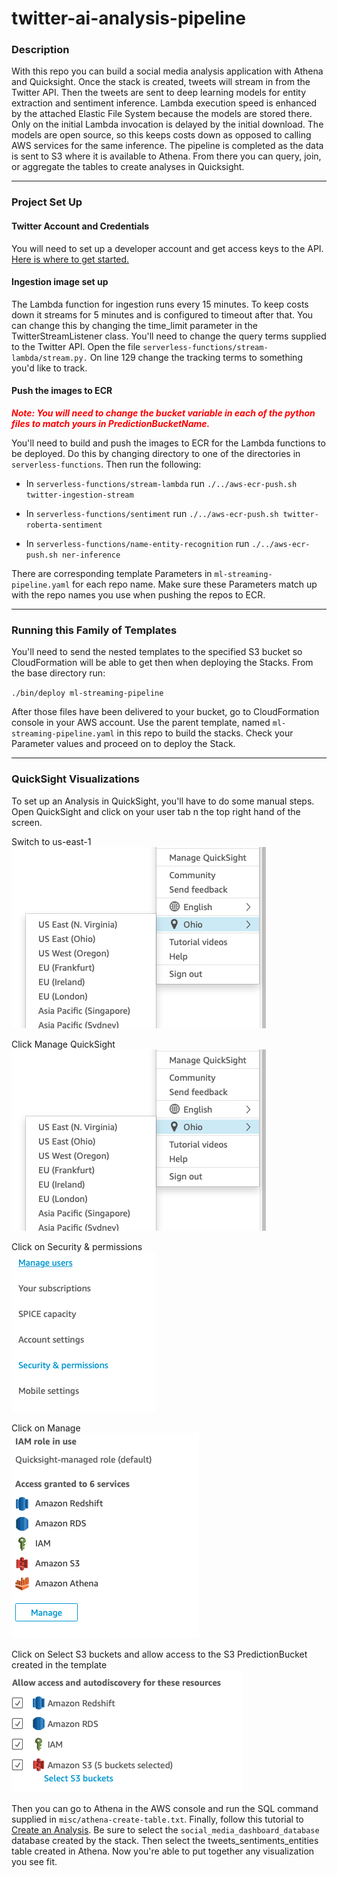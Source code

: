 # twitter-ai-analysis-pipeline
### Description

With this repo you can build a social media analysis application with Athena and Quicksight. 
Once the stack is created, tweets will stream in from the Twitter API. Then the tweets
are sent to deep learning models for entity extraction and sentiment inference. Lambda execution 
speed is enhanced by the attached Elastic File System because the models are stored there. Only 
on the initial Lambda invocation is delayed by the initial download. The models are open source, 
so this keeps costs down as opposed to calling AWS services for the same inference. The pipeline 
is completed as the data is sent to S3 where it is available to Athena. From there you can 
query, join, or aggregate the tables to create analyses in Quicksight.

---

### Project Set Up
#### Twitter Account and Credentials
You will need to set up a developer account and get access keys to the API. 
[Here is where to get started.](https://developer.twitter.com/en/docs/twitter-api/getting-started/about-twitter-api)

#### Ingestion image set up

The Lambda function for ingestion runs every 15 minutes. To keep costs down it
streams for 5 minutes and is configured to timeout after that. You can change this by
changing the time_limit parameter in the TwitterStreamListener class. 
You'll need to change the query terms supplied to the Twitter API. Open the
file `serverless-functions/stream-lambda/stream.py.` On line 129 change
the tracking terms to something you'd like to track.


#### Push the images to ECR 
<span style="color:red; font-weight: bold">*Note: You will need to change the bucket variable in each of the python files to 
match yours in PredictionBucketName.*</span>

You'll need to build and push the images to ECR for the Lambda functions to be deployed. 
Do this by changing directory to one of the directories in `serverless-functions`. Then
run the following:
- In `serverless-functions/stream-lambda` run `./../aws-ecr-push.sh twitter-ingestion-stream`

- In `serverless-functions/sentiment` run `./../aws-ecr-push.sh twitter-roberta-sentiment`

- In `serverless-functions/name-entity-recognition` run `./../aws-ecr-push.sh ner-inference`

There are corresponding template Parameters in `ml-streaming-pipeline.yaml` for each repo name. 
Make sure these Parameters match up with the repo names you use when pushing the repos to ECR.



---

### Running this Family of Templates
You'll need to send the nested templates to the specified S3 bucket so CloudFormation 
will be able to get then when deploying the Stacks. From the base directory run:

`./bin/deploy ml-streaming-pipeline`

After those files have been delivered to your bucket, go to CloudFormation console in your AWS account. 
Use the parent template, named `ml-streaming-pipeline.yaml` in this repo to build the stacks. Check your 
Parameter values and proceed on to deploy the Stack. 

---

### QuickSight Visualizations
To set up an Analysis in QuickSight, you'll have to do some manual steps. Open QuickSight
and click on your user tab n the top right hand of the screen.

Switch to us-east-1</br>
![qs-0](misc/images/quicksight-0.png)

Click Manage QuickSight</br>
![qs-0](misc/images/quicksight-0.png)

Click on Security & permissions</br>
![qs-0](misc/images/quicksight-1.png)

Click on Manage</br>
![qs-0](misc/images/quicksight-2.png)

Click on Select S3 buckets and allow access to the S3 PredictionBucket created in the template</br>
![qs-0](misc/images/quicksight-3.png)
 
Then you can go to Athena in the AWS console and run the SQL command supplied in 
`misc/athena-create-table.txt`.
Finally, follow this tutorial to [Create an Analysis](https://docs.aws.amazon.com/quicksight/latest/user/example-create-an-analysis.html).
Be sure to select the `social_media_dashboard_database` database created by the stack. 
Then select the tweets_sentiments_entities table created in Athena. 
Now you're able to put together any visualization you see fit.  
